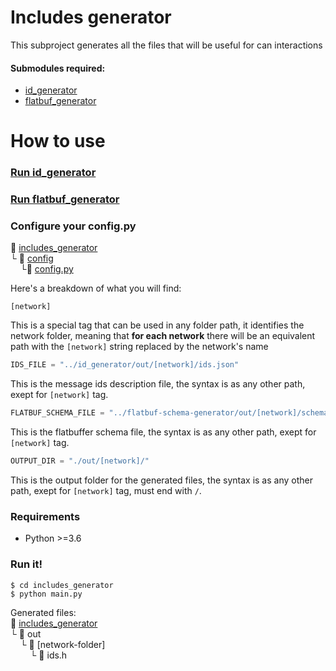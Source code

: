 # Includes generator
This subproject generates all the files that will be useful for can interactions
#### Submodules required:
+ [id_generator](/id_generator)
+ [flatbuf_generator](/flatbuf_generator)

# How to use
### [Run id_generator](../id_generator/README.md#how-to-use)
### [Run flatbuf_generator](../flatbuf_generator/README.md#how-to-use)
### Configure your config.py
:open_file_folder: [includes_generator](/includes_generator)\
└ :open_file_folder: [config](config)\
&nbsp;&nbsp;&nbsp;&nbsp;└:page_with_curl: [config.py](config/config.py)

Here's a breakdown of what you will find:
```console
[network]
```
This is a special tag that can be used in any folder path, it identifies the network folder, meaning that **for each network** there will be an equivalent path with the ```[network]``` string replaced by the network's name

```python
IDS_FILE = "../id_generator/out/[network]/ids.json"
```
This is the message ids description file, the syntax is as any other path, exept for ```[network]``` tag.
```python
FLATBUF_SCHEMA_FILE = "../flatbuf-schema-generator/out/[network]/schema.fbs"
```
This is the flatbuffer schema file, the syntax is as any other path, exept for ```[network]``` tag.
```python
OUTPUT_DIR = "./out/[network]/"
```
This is the output folder for the generated files, the syntax is as any other path, exept for ```[network]``` tag, must
end with `/`.

### Requirements
+  Python >=3.6

### Run it!
```console
$ cd includes_generator
$ python main.py
```
Generated files:\
:open_file_folder: [includes_generator](includes_generator)\
 └ :open_file_folder: out\
&nbsp;&nbsp;&nbsp;&nbsp;└ :open_file_folder: [network-folder]\
&nbsp;&nbsp;&nbsp;&nbsp;&nbsp;&nbsp;&nbsp;&nbsp;└ :page_with_curl: ids.h
  
